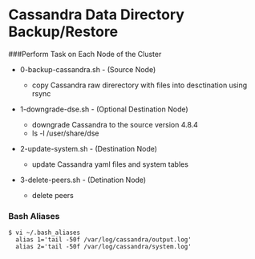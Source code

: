 Cassandra Data Directory Backup/Restore
=======================================

###Perform Task on Each Node of the Cluster

* 0-backup-cassandra.sh - (Source Node) 
  * copy Cassandra raw direrectory with files into desctination using rsync

* 1-downgrade-dse.sh - (Optional Destination Node) 
  * downgrade Cassandra to the source version 4.8.4 
  * ls -l /user/share/dse

* 2-update-system.sh - (Destination Node) 
  * update Cassandra yaml files and system tables

* 3-delete-peers.sh - (Detination Node) 
  * delete peers

### Bash Aliases 

```
$ vi ~/.bash_aliases
  alias 1='tail -50f /var/log/cassandra/output.log'
  alias 2='tail -50f /var/log/cassandra/system.log'
```

